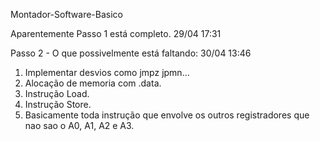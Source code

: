Montador-Software-Basico

Aparentemente Passo 1 está completo. 29/04 17:31

Passo 2 - O que possivelmente está faltando: 30/04 13:46
  1. Implementar desvios como jmpz jpmn...
  2. Alocação de memoria com .data.
  3. Instrução Load.
  4. Instrução Store.
  5. Basicamente toda instrução que envolve os outros registradores que nao sao o A0, A1, A2 e A3.
